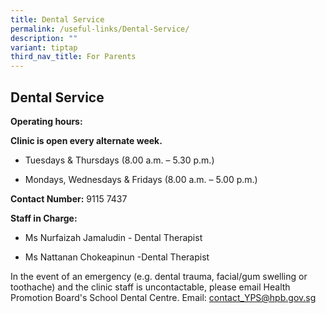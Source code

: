 ```yaml
---
title: Dental Service
permalink: /useful-links/Dental-Service/
description: ""
variant: tiptap
third_nav_title: For Parents
---
```

<h2>Dental Service</h2>
<p><strong>Operating hours:</strong>
</p>
<p><strong>Clinic is open every alternate week.</strong>
</p>
<p></p>
<ul data-tight="true" class="tight">
<li>
<p>Tuesdays &amp; Thursdays (8.00 a.m. – 5.30 p.m.)</p>
</li>
<li>
<p>Mondays, Wednesdays &amp; Fridays (8.00 a.m. – 5.00 p.m.)</p>
</li>
</ul>
<p><strong>Contact Number:</strong>&nbsp;9115 7437</p>
<p><strong>Staff in Charge:</strong>
</p>
<ul data-tight="true" class="tight">
<li>
<p>Ms Nurfaizah Jamaludin - Dental Therapist</p>
</li>
<li>
<p>Ms Nattanan Chokeapinun -Dental Therapist</p>
</li>
</ul>
<p></p>
<p>In the event of an emergency (e.g. dental trauma, facial/gum swelling
or toothache) and the clinic staff is uncontactable, please email Health
Promotion Board's School Dental Centre. Email:&nbsp;<a href="mailto:contact_YPS@hpb.gov.sg" rel="noopener noreferrer nofollow" target="_blank">contact_YPS@hpb.gov.sg</a>
</p>